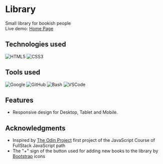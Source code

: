 # Library

Small library for bookish people <br> 
Live demo: [Home Page](https://krssclaire.github.io/library)


## Technologies used

![HTML5](https://img.shields.io/badge/html5-%23E34F26.svg?style=for-the-badge&logo=html5&logoColor=white)
![CSS3](https://img.shields.io/badge/css3-%231572B6.svg?style=for-the-badge&logo=css3&logoColor=white)

## Tools used

![Google](https://img.shields.io/badge/google-4285F4?style=for-the-badge&logo=google&logoColor=white)
![GitHub](https://img.shields.io/badge/GitHub-100000?style=for-the-badge&logo=github&logoColor=white)
![Bash](https://img.shields.io/badge/Bash-%23121011.svg?style=for-the-badge&logo=gnu-bash&logoColor=white)
![VSCode](https://img.shields.io/badge/VSCode-0078d7.svg?style=for-the-badge&logo=visual-studio-code&logoColor=white)


## Features

* Responsive design for Desktop, Tablet and Mobile.



## Acknowledgments

* Inspired by [The Odin Project](https://www.theodinproject.com/) first project of the JavaScript Course of FullStack JavaScript path
* The "+" sign of the button used for adding new books to the library by [Bootstrap](https://icons.getbootstrap.com/) icons
